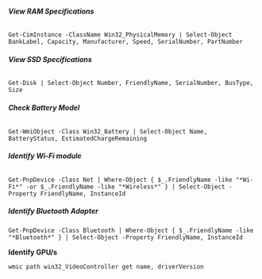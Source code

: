 ###### **View RAM Specifications**

```
Get-CimInstance -ClassName Win32_PhysicalMemory | Select-Object BankLabel, Capacity, Manufacturer, Speed, SerialNumber, PartNumber
```

###### **View SSD Specifications**

```
Get-Disk | Select-Object Number, FriendlyName, SerialNumber, BusType, Size
```

###### **Check Battery Model**

```
Get-WmiObject -Class Win32_Battery | Select-Object Name, BatteryStatus, EstimatedChargeRemaining
```

######  **Identify Wi-Fi module**
```
Get-PnpDevice -Class Net | Where-Object { $_.FriendlyName -like "*Wi-Fi*" -or $_.FriendlyName -like "*Wireless*" } | Select-Object -Property FriendlyName, InstanceId
```

##### **Identify Bluetooth Adapter**
```
Get-PnpDevice -Class Bluetooth | Where-Object { $_.FriendlyName -like "*Bluetooth*" } | Select-Object -Property FriendlyName, InstanceId
```

**Identify GPU/s**
```
wmic path win32_VideoController get name, driverVersion
```
